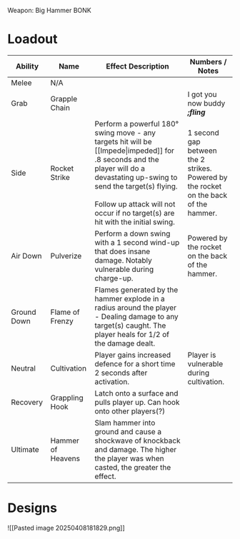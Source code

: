 Weapon: Big Hammer
BONK
# Loadout

| Ability     | Name              | Effect Description                                                                                                                                                                                                                                                 | Numbers / Notes                                                                         |
| ----------- | ----------------- | ------------------------------------------------------------------------------------------------------------------------------------------------------------------------------------------------------------------------------------------------------------------ | --------------------------------------------------------------------------------------- |
| Melee       | N/A               |                                                                                                                                                                                                                                                                    |                                                                                         |
| Grab        | Grapple Chain     |                                                                                                                                                                                                                                                                    | I got you now buddy ***;fling***                                                        |
| Side        | Rocket Strike     | Perform a powerful 180° swing move - any targets hit will be [[Impede\|impeded]] for .8 seconds and the player will do a devastating up-swing to send the target(s) flying.<br><br>Follow up attack will not occur if no target(s) are hit with the initial swing. | 1 second gap between the 2 strikes.<br>Powered by the rocket on the back of the hammer. |
| Air Down    | Pulverize         | Perform a down swing with a 1 second wind-up that does insane damage.  Notably vulnerable during charge-up.                                                                                                                                                        | Powered by the rocket on the back of the hammer.                                        |
| Ground Down | Flame of Frenzy   | Flames generated by the hammer explode in a radius around the player - Dealing damage to any target(s) caught.  The player heals for 1/2 of the damage dealt.                                                                                                      |                                                                                         |
| Neutral     | Cultivation       | Player gains increased defence for a short time 2 seconds after activation.                                                                                                                                                                                        | Player is vulnerable during cultivation.                                                |
| Recovery    | Grappling Hook    | Latch onto a surface and pulls player up.  Can hook onto other players(?)                                                                                                                                                                                          |                                                                                         |
| Ultimate    | Hammer of Heavens | Slam hammer into ground and cause a shockwave of knockback and damage.  The higher the player was when casted, the greater the effect.                                                                                                                             |                                                                                         |

# Designs

![[Pasted image 20250408181829.png]]
